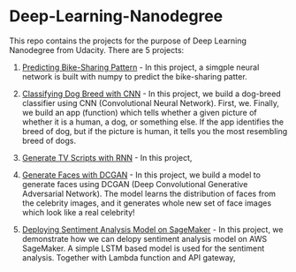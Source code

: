 # Deep-Learning-Nanodegree

This repo contains the projects for the purpose of Deep Learning Nanodegree from Udacity. There are 5 projects:

1. [Predicting Bike-Sharing Pattern](/PredictBikeSharing/README.md) - In this project, a simgple neural network is built with numpy to predict the bike-sharing patter.

2. [Classifying Dog Breed with CNN](/DogBreedClassifier/README.md) - In this project, we build a dog-breed classifier using CNN (Convolutional Neural Network). First, we. Finally, we build an app (function) which tells whether a given picture of whether it is a human, a dog, or something else. If the app identifies the breed of dog, but if the picture is human, it tells you the most resembling breed of dogs.

3. [Generate TV Scripts with RNN](/GenerateTVScript/README.md) - In this project,

4. [Generate Faces with DCGAN](/GenerateFace/README.md) - In this project, we build a model to generate faces using DCGAN (Deep Convolutional Generative Adversarial Network). The model learns the distribution of faces from the celebrity images, and it generates whole new set of face images which look like a real celebrity!

5. [Deploying Sentiment Analysis Model on SageMaker](/SageMakerDeployment/README.md) - In this project, we demonstrate how we can delopy sentiment analysis model on AWS SageMaker. A simple LSTM based model is used for the sentiment analysis. Together with Lambda function and API gateway, 

